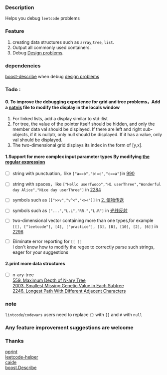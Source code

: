 ### Description

Helps you debug `leetcode` problems

### Feature
1. creating data structures such as  `array`,`tree`, `list`.  
2. Output all commonly used containers.
3. Debug  [Design problems](https://leetcode.com/tag/design/).

### dependencies 
[boost-describe](https://www.boost.org/doc/libs/develop/libs/describe/) when debug [design problems](https://leetcode.com/tag/design/)

### Todo :   

#### 0. To improve the debugging experience for grid and tree problems，Add a [natvis](https://www.cnblogs.com/X-Jun/p/8040916.html) file to modify the display in the locals window    
  1. For linked lists, add a display similar to std::list  
  2. For tree, the value of the pointer itself should be hidden, and only the member data val should be displayed. If there are left and right sub-objects, if it is nullptr, only null should be displayed. If it has a value, only val should be displayed.  
  3. The two-dimensional grid displays its index in the form of [y,x].  
  
#### 1.Support for more complex input parameter types By modifying [the regular expression](https://github.com/KargathEx/LC-parser/blob/main/lc.h#L55)

- [ ] string with punctuation，like `["a==b","b!=c","c==a"]`in [990](https://leetcode.com/problems/satisfiability-of-equality-equations/)
- [ ] string with spaces，like `["Hello userTwooo","Hi userThree","Wonderful day Alice","Nice day userThree"]` in [2284](https://leetcode.com/problems/sender-with-largest-word-count/)
- [ ] symbols such as `[[">>v","v^<","<><"]]` in [2. 信物传送 ](https://leetcode.cn/contest/season/2022-spring/problems/6UEx57/)
- [ ] symbols such as `["...","L.L","RR.","L.R"]` in [光线反射](https://leetcode.cn/contest/tianchi2022/problems/8KXuKl/)  

- [ ] two-dimensional vector containing more than one types,for example `[[], ["leetcode"], [4], ["practice"], [3], [8], [10], [2], [6]]` in  [2296](https://leetcode.com/problems/design-a-text-editor/)
- [ ] Eliminate error reporting for `[[ ]]`  
I don't know how to modify the regex to correctly parse such strings, eager for your suggestions

#### 2.print more data structures
- [ ] n-ary-tree   
  [559. Maximum Depth of N-ary Tree](https://leetcode.com/problems/maximum-depth-of-n-ary-tree/)    
  [2003. Smallest Missing Genetic Value in Each Subtree](https://leetcode.com/problems/smallest-missing-genetic-value-in-each-subtree/)   
  [2246. Longest Path With Different Adjacent Characters](https://leetcode.com/problems/longest-path-with-different-adjacent-characters/)  
### note
`lintcode`/`codewars` users need to replace `{}` with `[]` and `#` with `null`  
<!-- fmt对map的打印很丑，不用它 -->
### Any feature improvement suggestions are welcome

### Thanks
[pprint](https://louisdx.github.io/cxx-prettyprint/)  
[leetcode-helper](https://github.com/luckystone60/leetcode-helper)  
[caide](https://github.com/slycelote/caide/issues/50)  
[boost.Describe](https://www.boost.org/doc/libs/develop/libs/describe/doc/html/describe.html#example_json_rpc)
